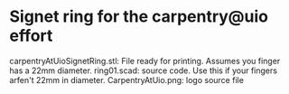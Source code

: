# Signet ring for the carpentry@uio effort

carpentryAtUioSignetRing.stl: File ready for printing. Assumes you finger has a 22mm diameter.
ring01.scad: source code. Use this if your fingers arfen't 22mm in diameter.
CarpentryAtUio.png: logo source file
